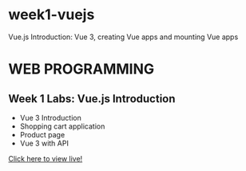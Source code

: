 # week1-vuejs
Vue.js Introduction: Vue 3, creating Vue apps and mounting Vue apps

<h1>WEB PROGRAMMING</h1>

<h2>Week 1 Labs: Vue.js Introduction</h2>

<ul>
  <li>Vue 3 Introduction</li>
  <li>Shopping cart application</li>
  <li>Product page</li>
  <li>Vue 3 with API</li>
</ul>

<a href="https://myverdict.github.io/week1-vuejs/index.html">
    Click here to view live!</a>  
